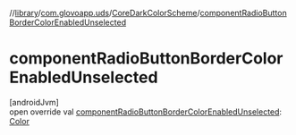 //[library](../../../index.md)/[com.glovoapp.uds](../index.md)/[CoreDarkColorScheme](index.md)/[componentRadioButtonBorderColorEnabledUnselected](component-radio-button-border-color-enabled-unselected.md)

# componentRadioButtonBorderColorEnabledUnselected

[androidJvm]\
open override val [componentRadioButtonBorderColorEnabledUnselected](component-radio-button-border-color-enabled-unselected.md): [Color](https://developer.android.com/reference/kotlin/androidx/compose/ui/graphics/Color.html)
